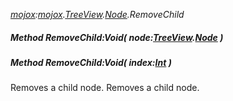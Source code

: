 _[mojox](../../modules/mojox/mojox-module.md):[mojox](../../modules/mojox/mojox-module.md).[TreeView](../../modules/mojox/mojox-treeview.md).[Node](../../modules/mojox/mojox-treeview-node.md).RemoveChild_
##### Method RemoveChild:Void( node:[TreeView](../../modules/mojox/mojox-treeview.md).[Node](../../modules/mojox/mojox-treeview-node.md) )
##### Method RemoveChild:Void( index:[Int](../../modules/wonkey/wonkey-types-int.md) )
Removes a child node.
Removes a child node.
